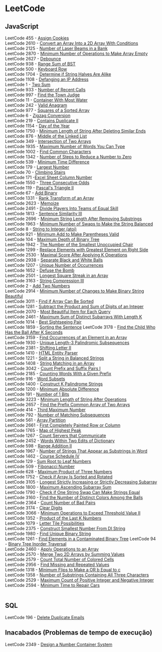 # LeetCode

## JavaScript

LeetCode 455 - [Assign Cookies](https://github.com/atilaacedo/Exerc-cios-do-LeetCode/blob/master/JavaScript/AssignCookies.js)</br>
LeetCode 2610 - [Convert an Array Into a 2D Array With Conditions](https://github.com/atilaacedo/Exerc-cios-do-LeetCode/blob/master/JavaScript/ConvertIn2DArray.js) </br>
LeetCode 2125 - [Number of Laser Beams in a Bank](https://github.com/atilaacedo/Exerc-cios-do-LeetCode/blob/master/JavaScript/NumberBeams.js) </br>
LeetCode 2870 - [Minimum Number of Operations to Make Array Empty](https://github.com/atilaacedo/Exerc-cios-do-LeetCode/blob/master/JavaScript/MinOperations.js) </br>
LeetCode 2627 - [Debounce](https://github.com/atilaacedo/Exerc-cios-do-LeetCode/blob/master/JavaScript/Debounce.js)</br>
LeetCode 938 - [Range Sum of BST](https://github.com/atilaacedo/Exerc-cios-do-LeetCode/blob/master/JavaScript/RangeSumBST.js) </br>
LeetCode 500 - [Keyboard Row](https://github.com/atilaacedo/Exerc-cios-do-LeetCode/blob/master/JavaScript/KeyboardRow.js) </br>
LeetCode 1704 - [Determine if String Halves Are Alike](https://github.com/atilaacedo/Exerc-cios-do-LeetCode/blob/master/JavaScript/HalvesAreAlike.js) </br>
LeetCode 1108 - [Defanging an IP Address](https://github.com/atilaacedo/Exerc-cios-do-LeetCode/blob/master/JavaScript/DefangingIpAddress.js)</br>
LeetCode 1 - [Two Sum](https://github.com/atilaacedo/Exerc-cios-do-LeetCode/blob/master/JavaScript/TwoSum.js) </br>
LeetCode 933 - [Number of Recent Calls](https://github.com/atilaacedo/Exerc-cios-do-LeetCode/blob/master/JavaScript/NumberRecentCalls.js) </br>
LeetCode 997 - [Find the Town Judge](https://github.com/atilaacedo/Exerc-cios-do-LeetCode/blob/master/JavaScript/FindTheTownJudge.js) </br>
LeetCode 11 - [Container With Most Water](https://github.com/atilaacedo/Exerc-cios-do-LeetCode/blob/master/JavaScript/ContainerWithMostWater.js) </br>
LeetCode 242 - [Valid Anagram](https://github.com/atilaacedo/Exerc-cios-do-LeetCode/blob/master/JavaScript/ValidAnagram.js) </br>
LeetCode 977 - [Squares of a Sorted Array](https://github.com/atilaacedo/Exerc-cios-do-LeetCode/blob/master/JavaScript/SquaresSortedArray.js) </br>
LeetCode 6 - [Zigzag Conversion](https://github.com/atilaacedo/Exerc-cios-do-LeetCode/blob/master/JavaScript/ZigzagConversion.js) </br>
LeetCode 219 - [Contains Duplicate II](https://github.com/atilaacedo/Exerc-cios-do-LeetCode/blob/master/JavaScript/ContainsDuplicateII.js) </br>
LeetCode 1154 - [Day of the Year](https://github.com/atilaacedo/Exerc-cios-do-LeetCode/blob/master/JavaScript/DayOfYear.js) </br>
LeetCode 1750 - [Minimum Length of String After Deleting Similar Ends](https://github.com/atilaacedo/Exerc-cios-do-LeetCode/blob/master/JavaScript/minLength.js) </br>
LeetCode 876 - [Middle of the Linked List](https://github.com/atilaacedo/Exerc-cios-do-LeetCode/blob/master/JavaScript/MiddleLinkedList.js) </br>
LeetCode 349 - [Intersection of Two Arrays](https://github.com/atilaacedo/Exerc-cios-do-LeetCode/blob/master/JavaScript/IntersectionArray.js) </br>
LeetCode 1935 - [Maximum Number of Words You Can Type](https://github.com/atilaacedo/Exerc-cios-do-LeetCode/blob/master/JavaScript/MaxNumberWordsType.js) </br>
LeetCode 1002 - [Find Common Characters](https://github.com/atilaacedo/Exerc-cios-do-LeetCode/blob/master/JavaScript/CommonChars.js)</br>
LeetCode 1342 - [Number of Steps to Reduce a Number to Zero](https://github.com/atilaacedo/Exerc-cios-do-LeetCode/blob/master/JavaScript/NumberStepsToZero.js) </br>
LeetCode 539 - [Minimum Time Difference](https://github.com/atilaacedo/Exerc-cios-do-LeetCode/blob/master/JavaScript/MinimumTimeDifference.js) </br>
LeetCode 179 - [Largest Number](https://github.com/atilaacedo/Exerc-cios-do-LeetCode/blob/master/JavaScript/LargestNumber.js) </br>
LeetCode 70 - [Climbing Stairs](https://github.com/atilaacedo/Exerc-cios-do-LeetCode/blob/master/JavaScript/ClimbingStairs.js) </br>
LeetCode 171 -[Excel Sheet Column Number](https://github.com/atilaacedo/Exerc-cios-do-LeetCode/blob/master/JavaScript/ExcelSheetColumnNumber.js) </br>
LeetCode 1550 - [Three Consecutive Odds](https://github.com/atilaacedo/Exerc-cios-do-LeetCode/blob/master/JavaScript/ThreeConsecutiveOdds.js) </br>
LeetCode 119 - [Pascal's Triangle II](https://github.com/atilaacedo/Exerc-cios-do-LeetCode/blob/master/JavaScript/PascalTriangleII.js)</br>
LeetCode 67 - [Add Binary](https://github.com/atilaacedo/Exerc-cios-do-LeetCode/blob/master/JavaScript/AddBinary.js) </br>
LeetCode 1331 - [Rank Transform of an Array](https://github.com/atilaacedo/Exerc-cios-do-LeetCode/blob/master/JavaScript/RankTransformOfAnArray.js) </br>
LeetCode 2623 - [Memoize](https://github.com/atilaacedo/Exerc-cios-do-LeetCode/blob/master/JavaScript/Memoize.js) </br>
LeetCode 2491 - [Divide Players Into Teams of Equal Skill](https://github.com/atilaacedo/Exerc-cios-do-LeetCode/blob/master/JavaScript/DividePlayersIntoTeamsEqualSkills.js) </br>
LeetCode 1813 - [Sentence Similarity III](https://github.com/atilaacedo/Exerc-cios-do-LeetCode/blob/master/JavaScript/SentenceSimilarityIII.js) </br>
LeetCode 2696 - [Minimum String Length After Removing Substrings](https://github.com/atilaacedo/Exerc-cios-do-LeetCode/blob/master/JavaScript/MinStringLength.js) </br>
LeetCode 1963 - [Minimum Number of Swaps to Make the String Balanced](https://github.com/atilaacedo/Exerc-cios-do-LeetCode/blob/master/JavaScript/MinNumberSwapToString.js) </br>
LeetCode 8 - [String to Integer (atoi)](https://github.com/atilaacedo/Exerc-cios-do-LeetCode/blob/master/JavaScript/Atoi.js) </br>
LeetCode 921 - [Minimum Add to Make Parentheses Valid](https://github.com/atilaacedo/Exerc-cios-do-LeetCode/blob/master/JavaScript/MinAddToMakeParatheseValid.js) </br>
LeetCode 104 - [Maximum Depth of Binary Tree](https://github.com/atilaacedo/Exerc-cios-do-LeetCode/blob/master/JavaScript/MaxDepthBinaryTree.js) </br>
LeetCode 1942 - [The Number of the Smallest Unoccupied Chair](https://github.com/atilaacedo/Exerc-cios-do-LeetCode/blob/master/JavaScript/SmallestChair.js) </br>
LeetCode 1299 - [Replace Elements with Greatest Element on Right Side](https://github.com/atilaacedo/Exerc-cios-do-LeetCode/blob/master/JavaScript/ReplaceElements.js) </br>
LeetCode 2530 - [Maximal Score After Applying K Operations](https://github.com/atilaacedo/Exerc-cios-do-LeetCode/blob/master/JavaScript/MaxKElements.js) </br>
LeetCode 2938 - [Separate Black and White Balls](https://github.com/atilaacedo/Exerc-cios-do-LeetCode/blob/master/JavaScript/SeparateBlackAndWhiteBalls.js) </br>
LeetCode 1207 - [Unique Number of Occurrences](https://github.com/atilaacedo/Exerc-cios-do-LeetCode/blob/master/JavaScript/UniqueNumberOfOccurrences.js) </br>
LeetCode 1652 - [Defuse the Bomb](https://github.com/atilaacedo/Exerc-cios-do-LeetCode/blob/master/JavaScript/DefuseBomb.js) </br>
LeetCode 2501 - [Longest Square Streak in an Array](https://github.com/atilaacedo/Exerc-cios-do-LeetCode/blob/master/JavaScript/LongestSquareStreak.js) </br>
LeetCode 3163 - [String Compression III](https://github.com/atilaacedo/Exerc-cios-do-LeetCode/blob/master/JavaScript/CompressedStringIII.js) </br>
LeetCode 2 - [Add Two Numbers](https://github.com/atilaacedo/Exerc-cios-do-LeetCode/blob/master/JavaScript/AddTwoNumbers.js) </br>
LeetCode 2914 - [Minimum Number of Changes to Make Binary String Beautiful](https://github.com/atilaacedo/Exerc-cios-do-LeetCode/blob/master/JavaScript/MakeStringBeautiful.js) </br>
LeetCode 3011 - [Find if Array Can Be Sorted](https://github.com/atilaacedo/Exerc-cios-do-LeetCode/blob/master/JavaScript/ArrayCanBeSorted.js) </br>
LeetCode 1281 - [Subtract the Product and Sum of Digits of an Integer](https://github.com/atilaacedo/Exerc-cios-do-LeetCode/blob/master/JavaScript/SubtractProductAndSum.js) </br>
LeetCode 2070 - [Most Beautiful Item for Each Query](https://github.com/atilaacedo/Exerc-cios-do-LeetCode/blob/master/JavaScript/MaxBeauty.js) </br>
LeetCode 2461 - [Maximum Sum of Distinct Subarrays With Length K](https://github.com/atilaacedo/Exerc-cios-do-LeetCode/blob/master/JavaScript/MaxSubArraySum.js) </br>
LeetCode 1014 - [Best Sightseeing Pair](https://github.com/atilaacedo/Exerc-cios-do-LeetCode/blob/master/JavaScript/BestSightSeeing.js) </br>
LeetCode 1859 - [Sorting the Sentence](https://github.com/atilaacedo/Exerc-cios-do-LeetCode/blob/master/JavaScript/SortingTheSentence.js)
LeetCode 3178 - [Find the Child Who Has the Ball After K Seconds](https://github.com/atilaacedo/Exerc-cios-do-LeetCode/blob/master/JavaScript/NumberofChild.js) </br>
LeetCode 3159 - [Find Occurrences of an Element in an Array](https://github.com/atilaacedo/Exerc-cios-do-LeetCode/blob/master/JavaScript/FindOccurencesOfElement.js) </br>
LeetCode 1930 - [Unique Length-3 Palindromic Subsequences](https://github.com/atilaacedo/Exerc-cios-do-LeetCode/blob/master/JavaScript/PalindromeThreeLength.js) </br>
LeetCode 2381 - [Shifting Letter II](https://github.com/atilaacedo/Exerc-cios-do-LeetCode/blob/master/JavaScript/ShiftingLetters.js) </br>
LeetCode 1410 - [HTML Entity Parser](https://github.com/atilaacedo/Exerc-cios-do-LeetCode/blob/master/JavaScript/HtmlEntityParser.js)</br>
LeetCode 1221 - [Split a String in Balanced Strings](https://github.com/atilaacedo/Exerc-cios-do-LeetCode/blob/master/JavaScript/BalancedStringSplit.js) </br>
LeetCode 1408 - [String Matching in an Array](https://github.com/atilaacedo/Exerc-cios-do-LeetCode/blob/master/JavaScript/StringMatchingArray.js) </br>
LeetCode 3042 - [Count Prefix and Suffix Pairs I](https://github.com/atilaacedo/Exerc-cios-do-LeetCode/blob/master/JavaScript/CountPrefixSuffixPair.js) </br>
LeetCode 2185 - [Counting Words With a Given Prefix](https://github.com/atilaacedo/Exerc-cios-do-LeetCode/blob/master/JavaScript/PrefixCount.js) </br>
LeetCode 916 - [Word Subsets](https://github.com/atilaacedo/Exerc-cios-do-LeetCode/blob/master/JavaScript/WordSubset.js) </br>
LeetCode 1400 - [Construct K Palindrome Strings](https://github.com/atilaacedo/Exerc-cios-do-LeetCode/blob/master/JavaScript/ConstructKPalindromeStrings.js) </br>
LeetCode 1200 - [Minimum Absolute Difference](https://github.com/atilaacedo/Exerc-cios-do-LeetCode/blob/master/JavaScript/MinimumAbsoluteDiff.js) </br>
LeetCode 191 - [Number of 1 Bits](https://github.com/atilaacedo/Exerc-cios-do-LeetCode/blob/master/JavaScript/NumberOf1bits.js) </br>
LeetCode 3223 - [Minimum Length of String After Operations](https://github.com/atilaacedo/Exerc-cios-do-LeetCode/blob/master/JavaScript/MinimumLengthStringAfterOperations.js) </br>
LeetCode 2657 - [Find the Prefix Common Array of Two Arrays](https://github.com/atilaacedo/Exerc-cios-do-LeetCode/blob/master/JavaScript/FindPrefixCommonArray.js) </br>
LeetCode 414 - [Third Maximum Number](https://github.com/atilaacedo/Exerc-cios-do-LeetCode/blob/master/JavaScript/ThirdMaxNumber.js) </br>
LeetCode 792 - [Number of Matching Subsequences](https://github.com/atilaacedo/Exerc-cios-do-LeetCode/blob/master/JavaScript/NumMatchSubsequence.js) </br>
LeetCode 561 - [Array Partition](https://github.com/atilaacedo/Exerc-cios-do-LeetCode/blob/master/JavaScript/ArrayPartition.js) </br>
LeetCode 2661 - [First Completely Painted Row or Column](https://github.com/atilaacedo/Exerc-cios-do-LeetCode/blob/master/JavaScript/FirstCompleteIndex.js) </br>
LeetCode 1765 - [Map of Highest Peak](https://github.com/atilaacedo/Exerc-cios-do-LeetCode/blob/master/JavaScript/HighestPeak.js) </br>
LeetCode 1267 - [Count Servers that Communicate](https://github.com/atilaacedo/Exerc-cios-do-LeetCode/blob/master/JavaScript/CountServersCommunicate.js) </br>
LeetCode 2452 - [Words Within Two Edits of Dictionary](https://github.com/atilaacedo/Exerc-cios-do-LeetCode/blob/master/JavaScript/TwoEditWords.js) </br>
LeetCode 598 - [Range Addition II](https://github.com/atilaacedo/Exerc-cios-do-LeetCode/blob/master/JavaScript/RangeAdditionII.js) </br>
LeetCode 1967 - [Number of Strings That Appear as Substrings in Word](https://github.com/atilaacedo/Exerc-cios-do-LeetCode/blob/master/JavaScript/NumStrings.js)</br>
LeetCode 1462 - [Course Schedule IV](https://github.com/atilaacedo/Exerc-cios-do-LeetCode/blob/master/JavaScript/CourseScheduleIV.js) </br>
LeetCode 129 - [Sum Root to Leaf Numbers](https://github.com/atilaacedo/Exerc-cios-do-LeetCode/blob/master/JavaScript/FindMaxFish.js) </br>
LeetCode 509 - [Fibonacci Number](https://github.com/atilaacedo/Exerc-cios-do-LeetCode/blob/master/JavaScript/Fibonacci.js) </br>
LeetCode 628 - [Maximum Product of Three Numbers](https://github.com/atilaacedo/Exerc-cios-do-LeetCode/blob/master/JavaScript/MaxProductThreeNum.js) </br>
LeetCode 1752 - [Check if Array Is Sorted and Rotated](https://github.com/atilaacedo/Exerc-cios-do-LeetCode/blob/master/JavaScript/CheckIfArrayIsSorted.js) </br>
LeetCode 3105 - [Longest Strictly Increasing or Strictly Decreasing Subarray](https://github.com/atilaacedo/Exerc-cios-do-LeetCode/blob/master/JavaScript/LongestStricktly.js) </br>
LeetCode 1800 - [Maximum Ascending Subarray Sum](https://github.com/atilaacedo/Exerc-cios-do-LeetCode/blob/master/JavaScript/MaxAscendingSum.js) </br>
LeetCode 1790 - [Check if One String Swap Can Make Strings Equal](https://github.com/atilaacedo/Exerc-cios-do-LeetCode/blob/master/JavaScript/AreAlmostEqual.js) </br>
LeetCode 3160 - [Find the Number of Distinct Colors Among the Balls](https://github.com/atilaacedo/Exerc-cios-do-LeetCode/blob/master/JavaScript/FindNumberOfDistinctColors.js) </br>
LeetCode 2364 - [Count Number of Bad Pairs](https://github.com/atilaacedo/Exerc-cios-do-LeetCode/blob/master/JavaScript/CountBadPairs.js) </br>
LeetCode 3174 - [Clear Digits](https://github.com/atilaacedo/Exerc-cios-do-LeetCode/blob/master/JavaScript/ClearDigits.js) </br>
LeetCode 3066 - [Minimum Operations to Exceed Threshold Value II](https://github.com/atilaacedo/Exerc-cios-do-LeetCode/blob/master/JavaScript/MinOperationsExceedThresholdValue.js)</br>
LeetCode 1352 - [Product of the Last K Numbers](https://github.com/atilaacedo/Exerc-cios-do-LeetCode/blob/master/JavaScript/ProductLastKNums.js)</br>
LeetCode 1079 - [Letter Tile Possibilities](https://github.com/atilaacedo/Exerc-cios-do-LeetCode/blob/master/JavaScript/LitleTilePossibilities.js) </br>
LeetCode 2375 - [Construct Smallest Number From DI String](https://github.com/atilaacedo/Exerc-cios-do-LeetCode/blob/master/JavaScript/SmallNumberFromDIString.js)</br>
LeetCode 1980 - [Find Unique Binary String](https://github.com/atilaacedo/Exerc-cios-do-LeetCode/blob/master/JavaScript/FindUniqueBinaryString.js) </br>
LeetCode 1261 - [Find Elements in a Contaminated Binary Tree](https://github.com/atilaacedo/Exerc-cios-do-LeetCode/blob/master/JavaScript/FindElementsInBinaryTree.js)
LeetCode 94 - [Binary Tree Inorder Traversal](https://github.com/atilaacedo/Exerc-cios-do-LeetCode/blob/master/JavaScript/BinaryTreeInorderTransversal.js) </br>
LeetCode 2460 - [Apply Operations to an Array](https://github.com/atilaacedo/Exerc-cios-do-LeetCode/blob/master/JavaScript/ApplyOpArray.js) </br>
LeetCode 2570 - [Merge Two 2D Arrays by Summing Values](https://github.com/atilaacedo/Exerc-cios-do-LeetCode/blob/master/JavaScript/MergeArrays.js) </br>
LeetCode 2579 - [Count Total Number of Colored Cells](https://github.com/atilaacedo/Exerc-cios-do-LeetCode/blob/master/JavaScript/CountTotalNumberOfCellColors.js) </br>
LeetCode 2956 - [Find Missing and Repeated Values](https://github.com/atilaacedo/Exerc-cios-do-LeetCode/blob/master/JavaScript/FindMissingAndRepeatedValues.js) </br>
LeetCode 1318 - [Minimum Flips to Make a OR b Equal to c](https://github.com/atilaacedo/Exerc-cios-do-LeetCode/blob/master/JavaScript/MinFlipsToMakeAtoC.js) </br>
LeetCode 1358 - [Number of Substrings Containing All Three Characters](https://github.com/atilaacedo/Exerc-cios-do-LeetCode/blob/master/JavaScript/NumbSubstringsAllThreeChar.js) </br>
LeetCode 2529 - [Maximum Count of Positive Integer and Negative Integer](https://github.com/atilaacedo/Exerc-cios-do-LeetCode/blob/master/JavaScript/MaxCountInteger.js) </br>
LeetCode 2594 - [Minimum Time to Repair Cars](https://github.com/atilaacedo/Exerc-cios-do-LeetCode/blob/master/JavaScript/MinTimeRepairCar.js)
</br>
</br>

## SQL
LeetCode 196 - [Delete Duplicate Emails](https://github.com/atilaacedo/Exerc-cios-do-LeetCode/blob/master/SQL/DeleteDuplicateEmails) </br>

## Inacabados (Problemas de tempo de execução)
LeetCode 2349 - [Design a Number Container System](https://github.com/atilaacedo/Exerc-cios-do-LeetCode/blob/master/SQL/NumberContainerSystem)